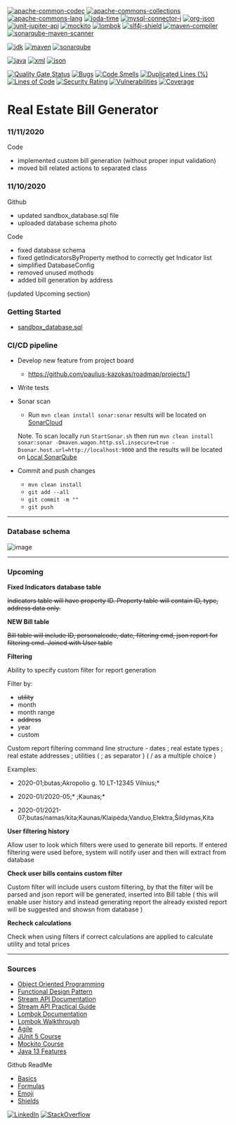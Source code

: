 <!-- Links -->
[linkedin-shield]: https://img.shields.io/badge/-LinkedIn-black.svg?style=flat-square&logo=linkedin&colorB=555
[linkedin-url]: https://www.linkedin.com/in/paulius-leonardas-kazokas/

[stackoverflow-shield]: https://img.shields.io/badge/StackOverflow-lpkej-orange
[stackoverflow-url]: https://stackoverflow.com/users/8631776/lpkej

[apache-common-codec-shield]: https://img.shields.io/badge/apache--commons--codec-v4.4-red.svg
[apache-common-codec-link]: https://github.com/apache/commons-codec

[apache-commons-collections-shield]: https://img.shields.io/badge/apache--commons--collections-v4.4-red.svg
[apache-commons-collections-link]: https://github.com/apache/commons-collections

[apache-commons-lang-shield]: https://img.shields.io/badge/apache--commons--lang-v3.10-red.svg
[apache-commons-lang-link]: https://github.com/apache/commons-lang

[joda-time-shield]: https://img.shields.io/badge/joda--time-v2.10.6-blue.svg
[joda-time-link]: https://github.com/JodaOrg/joda-time

[mysql-connector-j-shield]: https://img.shields.io/badge/mysql--connector--j-v8.0.20-blue.svg
[mysql-connector-j-link]: https://github.com/mysql/mysql-connector-j

[org-json-shiled]: https://img.shields.io/badge/org--json-v20200518-yellow
[org-joda-link]: https://github.com/stleary/JSON-java

[junit-jupiter-api-shield]: https://img.shields.io/badge/junit--jupiter--api-v5.6.2-lightgrey.svg
[junit-jupiter-api-link]: https://mvnrepository.com/artifact/org.junit.jupiter/junit-jupiter-api/5.6.2

[mockito-shield]: https://img.shields.io/badge/mockito-v3.3.3-green.svg
[mockito-link]: https://github.com/mockito/mockito

[lombok-shield]: https://img.shields.io/badge/lombok-v1.18.12-orange.svg
[lombok-link]: https://github.com/rzwitserloot/lombok

[slf4j-shield]: https://img.shields.io/badge/slf4j-v1.7.21-green.svg
[slf4j-link]: https://github.com/qos-ch/slf4j

[jdk-shield]: https://img.shields.io/badge/jdk-v13.0.2-blue.svg
[jdk-link]: https://www.oracle.com/java/technologies/javase/jdk13-archive-downloads.html

[maven-shield]: https://img.shields.io/badge/maven-v3.6.3-red.svg
[maven-link]: https://maven.apache.org/download.cgi#downloading-apache-maven-3-6-3

[maven-compiler-shield]: https://img.shields.io/badge/maven--compiler-v3.8.1-red.svg
[maven-compiler-link]: https://mvnrepository.com/artifact/org.apache.maven.plugins/maven-compiler-plugin/3.8.1

[repo-java-shield]: https://img.shields.io/github/languages/top/paulius-kazokas/Urban-Taxes-Calculator?label=Java&logoColor=red
[repo-java-link]: https://github.com/paulius-kazokas/Urban-Taxes-Calculator/search?l=java

[sonarqube-shield]: https://img.shields.io/badge/sonarqube-v8.4.2.36762-green.svg
[sonarqube-link]: https://www.sonarqube.org/success-download-community-edition/

[sonarqube-maven-shield]: https://img.shields.io/badge/org--sonarsource--scanner--maven-v3.7.0.1746-green.svg
[sonarqube-maven-link]: https://mvnrepository.com/artifact/org.sonarsource.scanner.maven/sonar-maven-plugin/3.7.0.1746

[java]: https://img.shields.io/badge/-java-blue.svg
[xml]: https://img.shields.io/badge/-xml-red.svg
[json]: https://img.shields.io/badge/-json-green.svg


<!-- Dependencies section -->
[![apache-common-codec][apache-common-codec-shield]][apache-common-codec-link]
[![apache-commons-collections][apache-commons-collections-shield]][apache-commons-collections-link]
[![apache-commons-lang][apache-commons-lang-shield]][apache-commons-lang-link]
[![joda-time][joda-time-shield]][joda-time-link]
[![mysql-connector-j][mysql-connector-j-shield]][mysql-connector-j-link]
[![org-json][org-json-shiled]][org-joda-link]
[![junit-jupiter-api][junit-jupiter-api-shield]][junit-jupiter-api-link]
[![mockito][mockito-shield]][mockito-link]
[![lombok][lombok-shield]][lombok-link]
[![slf4j-shield]][slf4j-link]
[![maven-compiler][maven-compiler-shield]][maven-compiler-link]
[![sonarqube-maven-scanner][sonarqube-maven-shield]][sonarqube-maven-link]

[![jdk][jdk-shield]][jdk-link]
[![maven][maven-shield]][maven-link]
[![sonarqube][sonarqube-shield]][sonarqube-link]

[![java][java]][java]
[![xml][xml]][xml]
[![json][json]][json]

<!-- SonarCloud section -->
<!-- Note: in order to get sonar badges goto sonarcloud.io project and locate blue button "Get project badges" -->
[![Quality Gate Status](https://sonarcloud.io/api/project_badges/measure?project=urban.taxes.calculator%3AUrban-Taxes-Calculator&metric=alert_status)](https://sonarcloud.io/dashboard?id=urban.taxes.calculator%3AUrban-Taxes-Calculator)
[![Bugs](https://sonarcloud.io/api/project_badges/measure?project=urban.taxes.calculator%3AUrban-Taxes-Calculator&metric=bugs)](https://sonarcloud.io/dashboard?id=urban.taxes.calculator%3AUrban-Taxes-Calculator)
[![Code Smells](https://sonarcloud.io/api/project_badges/measure?project=urban.taxes.calculator%3AUrban-Taxes-Calculator&metric=code_smells)](https://sonarcloud.io/dashboard?id=urban.taxes.calculator%3AUrban-Taxes-Calculator)
[![Duplicated Lines (%)](https://sonarcloud.io/api/project_badges/measure?project=urban.taxes.calculator%3AUrban-Taxes-Calculator&metric=duplicated_lines_density)](https://sonarcloud.io/dashboard?id=urban.taxes.calculator%3AUrban-Taxes-Calculator)
[![Lines of Code](https://sonarcloud.io/api/project_badges/measure?project=urban.taxes.calculator%3AUrban-Taxes-Calculator&metric=ncloc)](https://sonarcloud.io/dashboard?id=urban.taxes.calculator%3AUrban-Taxes-Calculator)
[![Security Rating](https://sonarcloud.io/api/project_badges/measure?project=urban.taxes.calculator%3AUrban-Taxes-Calculator&metric=security_rating)](https://sonarcloud.io/dashboard?id=urban.taxes.calculator%3AUrban-Taxes-Calculator)
[![Vulnerabilities](https://sonarcloud.io/api/project_badges/measure?project=urban.taxes.calculator%3AUrban-Taxes-Calculator&metric=vulnerabilities)](https://sonarcloud.io/dashboard?id=urban.taxes.calculator%3AUrban-Taxes-Calculator)
[![Coverage](https://sonarcloud.io/api/project_badges/measure?project=urban.taxes.calculator%3AUrban-Taxes-Calculator&metric=coverage)](https://sonarcloud.io/dashboard?id=urban.taxes.calculator%3AUrban-Taxes-Calculator)

# Real Estate Bill Generator

### 11/11/2020

Code
* implemented custom bill generation (without proper input validation)
* moved bill related actions to separated class

### 11/10/2020

Github
* updated sandbox_database.sql file
* uploaded database schema photo

Code
* fixed database schema
* fixed getIndicatorsByProperty method to correctly get Indicator list
* simplified DatabaseConfig
* removed unused mothods
* added bill generation by address

(updated Upcoming section)


### Getting Started

- <a href="https://drive.google.com/uc?export=view&id=1yl5RxNSI3tf5IwM2GERUDNd7IEUV4jXT" download>sandbox_database.sql</a>


### CI/CD pipeline

- Develop new feature from project board
  - https://github.com/paulius-kazokas/roadmap/projects/1
- Write tests
- Sonar scan
  - Run ```mvn clean install sonar:sonar``` results will be located on [SonarCloud](https://sonarcloud.io/dashboard?id=urban.taxes.calculator%3AUrban-Taxes-Calculator)
  
  Note. To scan locally run ```StartSonar.sh``` then run ```mvn clean install sonar:sonar -Dmaven.wagon.http.ssl.insecure=true -Dsonar.host.url=http://localhost:9000``` and the results will be located on [Local SonarQube](http://localhost:9000/dashboard?id=urban.taxes.calculator%3AUrban-Taxes-Calculator)
- Commit and push changes
  - ```mvn clean install ```
  - ```git add --all```
  - ```git commit -m ""```
  - ```git push```

---

### Database schema

![image](https://drive.google.com/uc?export=view&id=1HQZ1744mkivKzUrVeUScUpvtJ54Vyzs8)
<!-- To do: add sandbox sql file -->

---

### Upcoming

__Fixed Indicators database table__

~~Indicators table will have property ID. Property table will contain ID, type, address data only.~~

__NEW Bill table__

~~Bill table will include ID, personalcode, date, filtering cmd, json report for filtering cmd. Joined with User table~~

__Filtering__

Ability to specify custom filter for report generation

Filter by:
- ~~utility~~
- month
- month range
- ~~address~~
- year
- custom

Custom report filtering command line structure - dates ; real estate types ; real estate addresses ; utilities ( ; as separator ) ( / as a multiple choice )

Examples:

* 2020-01;butas;Akropolio g. 10 LT-12345 Vilnius;*

* 2020-01/2020-05;* ;Kaunas;*

* 2020-01/2021-07;butas/namas/kita;Kaunas/Klaipėda;Vanduo,Elektra,Šildymas,Kita

__User filtering history__

Allow user to look which filters were used to generate bill reports. If entered filtering were used before, system will notify user and then will extract from database

__Check user bills contains custom filter__

Custom filter will include users custom filtering, by that the filter will be parsed and json report will be generated, inserted into Bill table ( this will enable user history and instead generating report the already existed report will be suggested and showsn from database )

__Recheck calculations__

Check when using filters if correct calculations are applied to calculate utility and total prices

---

### Sources

- [Object Oriented Programming](https://medium.com/edureka/java-oop-cheat-sheet-9c6ebb5e1175)
- [Functional Design Pattern](https://medium.com/better-programming/functional-patterns-in-java-b2b781f84124)
- [Stream API Documentation](https://docs.oracle.com/javase/8/docs/api/java/util/stream/Stream.html)
- [Stream API Practical Guide](https://praveergupta.in/practical-guide-to-java-stream-api-7aadc02908f7)
- [Lombok Documentation](https://projectlombok.org/features/all)
- [Lombok Walkthrough](https://www.youtube.com/watch?v=goISFNxHEqc&ab_channel=MikeM%C3%B8llerNielsen)
- [Agile](https://www.youtube.com/watch?v=502ILHjX9EE)
- [JUnit 5 Course](https://www.pluralsight.com/courses/tdd-junit5)
- [Mockito Course](https://www.pluralsight.com/courses/mockito-getting-started)
- [Java 13 Features](https://docs.oracle.com/en/java/javase/13/language/preview-language-and-vm-features.html)

Github ReadMe

- [Basics](https://guides.github.com/features/mastering-markdown/)
- [Formulas](https://www.codecogs.com/latex/eqneditor.php)
- [Emoji](https://gist.github.com/rxaviers/7360908)
- [Shields](https://shields.io)


[![LinkedIn][linkedin-shield]]([linkedin-url])
[![StackOverflow][stackoverflow-shield]]([stackoverflow-url])

